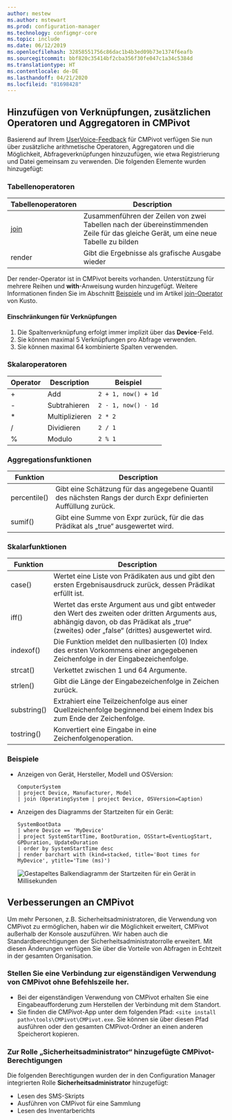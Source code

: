 ```yaml
---
author: mestew
ms.author: mstewart
ms.prod: configuration-manager
ms.technology: configmgr-core
ms.topic: include
ms.date: 06/12/2019
ms.openlocfilehash: 32858551756c86dac1b4b3ed09b73e1374f6eafb
ms.sourcegitcommit: bbf820c35414bf2cba356f30fe047c1a34c5384d
ms.translationtype: HT
ms.contentlocale: de-DE
ms.lasthandoff: 04/21/2020
ms.locfileid: "81698428"
---
```

## <a name="add-joins-additional-operators-and-aggregators-in-cmpivot"></a><a name="bkmk_cmpivot"></a> Hinzufügen von Verknüpfungen, zusätzlichen Operatoren und Aggregatoren in CMPivot
<!--4054074-->
 Basierend auf Ihrem [UserVoice-Feedback](https://configurationmanager.uservoice.com/forums/300492-ideas/suggestions/35636239-cmpivot-additional-operators-and-joins) für CMPivot verfügen Sie nun über zusätzliche arithmetische Operatoren, Aggregatoren und die Möglichkeit, Abfrageverknüpfungen hinzuzufügen, wie etwa Registrierung und Datei gemeinsam zu verwenden. Die folgenden Elemente wurden hinzugefügt:

### <a name="table-operators"></a>Tabellenoperatoren

|Tabellenoperatoren| Description|
|-----|-----|
| [join](https://docs.microsoft.com/azure/kusto/query/joinoperator)| Zusammenführen der Zeilen von zwei Tabellen nach der übereinstimmenden Zeile für das gleiche Gerät, um eine neue Tabelle zu bilden|
|render|Gibt die Ergebnisse als grafische Ausgabe wieder|

Der render-Operator ist in CMPivot bereits vorhanden. Unterstützung für mehrere Reihen und **with**-Anweisung wurden hinzugefügt. Weitere Informationen finden Sie im Abschnitt [Beispiele](#bkmk_cmpivot-examples) und im Artikel [join-Operator](https://docs.microsoft.com/azure/kusto/query/joinoperator) von Kusto. 

#### <a name="limitations-for-joins"></a>Einschränkungen für Verknüpfungen

1. Die Spaltenverknüpfung erfolgt immer implizit über das **Device**-Feld.
1. Sie können maximal 5 Verknüpfungen pro Abfrage verwenden.
1. Sie können maximal 64 kombinierte Spalten verwenden.

### <a name="scalar-operators"></a>Skalaroperatoren

|Operator| Description|Beispiel|
|-----|-----|-----|
| + | Add| `2 + 1, now() + 1d`|
| - |  Subtrahieren| `2 - 1, now() - 1d`|
| * | Multiplizieren| `2 * 2`|
| / | Dividieren | `2 / 1`|
| % | Modulo | `2 % 1`

### <a name="aggregation-functions"></a>Aggregationsfunktionen

|Funktion| Description|
|-----|-----|
| percentile()| Gibt eine Schätzung für das angegebene Quantil des nächsten Rangs der durch Expr definierten Auffüllung zurück.|
| sumif() | Gibt eine Summe von Expr zurück, für die das Prädikat als „true“ ausgewertet wird.|

### <a name="scalar-functions"></a>Skalarfunktionen

|Funktion| Description|
|-----|-----|
| case()| Wertet eine Liste von Prädikaten aus und gibt den ersten Ergebnisausdruck zurück, dessen Prädikat erfüllt ist. |
| iff() | Wertet das erste Argument aus und gibt entweder den Wert des zweiten oder dritten Arguments aus, abhängig davon, ob das Prädikat als „true“ (zweites) oder „false“ (drittes) ausgewertet wird.|
 | indexof() | Die Funktion meldet den nullbasierten (0) Index des ersten Vorkommens einer angegebenen Zeichenfolge in der Eingabezeichenfolge.|
| strcat() | Verkettet zwischen 1 und 64 Argumente. |
| strlen()| Gibt die Länge der Eingabezeichenfolge in Zeichen zurück.|
| substring() | Extrahiert eine Teilzeichenfolge aus einer Quellzeichenfolge beginnend bei einem Index bis zum Ende der Zeichenfolge. |
| tostring() | Konvertiert eine Eingabe in eine Zeichenfolgenoperation. |


### <a name="examples"></a><a name="bkmk_cmpivot-examples"></a> Beispiele

- Anzeigen von Gerät, Hersteller, Modell und OSVersion:

   ``` Kusto
   ComputerSystem
   | project Device, Manufacturer, Model
   | join (OperatingSystem | project Device, OSVersion=Caption)
   ```

- Anzeigen des Diagramms der Startzeiten für ein Gerät:

   ``` Kusto
   SystemBootData
   | where Device == 'MyDevice'
   | project SystemStartTime, BootDuration, OSStart=EventLogStart, GPDuration, UpdateDuration
   | order by SystemStartTime desc
   | render barchart with (kind=stacked, title='Boot times for MyDevice', ytitle='Time (ms)')
   ```
 
   ![Gestapeltes Balkendiagramm der Startzeiten für ein Gerät in Millisekunden](../../media/4054074-render-using-with-statement.png)


## <a name="improvements-to-cmpivot"></a>Verbesserungen an CMPivot

Um mehr Personen, z.B. Sicherheitsadministratoren, die Verwendung von CMPivot zu ermöglichen, haben wir die Möglichkeit erweitert, CMPivot außerhalb der Konsole auszuführen. Wir haben auch die Standardberechtigungen der Sicherheitsadministratorrolle erweitert. Mit diesen Änderungen verfügen Sie über die Vorteile von Abfragen in Echtzeit in der gesamten Organisation.

### <a name="connect-to-cmpivot-standalone-without-using-the-command-line"></a>Stellen Sie eine Verbindung zur eigenständigen Verwendung von CMPivot ohne Befehlszeile her.
<!--4619340-->

- Bei der eigenständigen Verwendung von CMPivot erhalten Sie eine Eingabeaufforderung zum Herstellen der Verbindung mit dem Standort. 
- Sie finden die CMPivot-App unter dem folgenden Pfad: `<site install path>\tools\CMPivot\CMPivot.exe`. Sie können sie über diesen Pfad ausführen oder den gesamten CMPivot-Ordner an einen anderen Speicherort kopieren.
 
### <a name="added-cmpivot-permissions-to-the-security-administrator-role"></a>Zur Rolle „Sicherheitsadministrator“ hinzugefügte CMPivot-Berechtigungen
<!--4683130-->

Die folgenden Berechtigungen wurden der in den Configuration Manager integrierten Rolle **Sicherheitsadministrator** hinzugefügt:
- Lesen des SMS-Skripts
- Ausführen von CMPivot für eine Sammlung
- Lesen des Inventarberichts

